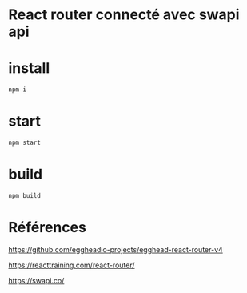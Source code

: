 # React router connecté avec swapi api

# install

```
npm i
```

# start

```
npm start
```

# build

```
npm build
```

# Références

https://github.com/eggheadio-projects/egghead-react-router-v4

https://reacttraining.com/react-router/

https://swapi.co/
